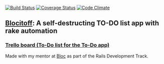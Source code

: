 [![Build Status](https://travis-ci.org/npauzenga/Blocitoff.svg?branch=master)][travis]
[![Coverage Status](https://coveralls.io/repos/npauzenga/Blocitoff/badge.svg?branch=master&service=github)][coveralls]
[![Code Climate](https://codeclimate.com/github/npauzenga/Blocitoff/badges/gpa.svg)][code_climate]

[code_climate]: https://codeclimate.com/github/npauzenga/Blocitoff
[travis]: https://travis-ci.org/npauzenga/Blocitoff
[coveralls]: https://coveralls.io/github/npauzenga/Blocitoff?branch=master

## [Blocitoff](https://blocitoff-nate.herokuapp.com/): A self-destructing TO-DO list app with rake automation


### [Trello board (To-Do list for the To-Do app)](https://trello.com/b/clxYgXRO/blocitoff-app)

Made with my mentor at [Bloc](http://bloc.io) as part of the Rails Development Track.
